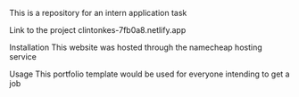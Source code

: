 This is a repository for an intern application task

Link to the project
clintonkes-7fb0a8.netlify.app

Installation
This website was hosted through the namecheap hosting service

Usage
This portfolio template would be used for everyone intending to get a job


